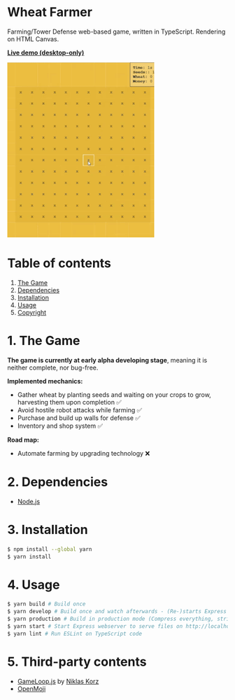 Wheat Farmer
===

Farming/Tower Defense web-based game, written in TypeScript. Rendering on HTML Canvas.

**[Live demo (desktop-only)](https://360-noscope.de/wheat-farmer)**

![](preview.gif)

# Table of contents
1. [The Game](#1-the-game)
1. [Dependencies](#2-dependencies)
2. [Installation](#3-installation)
3. [Usage](#4-usage)
4. [Copyright](#5-copyright)

# 1. The Game
**The game is currently at early alpha developing stage**, meaning it is neither complete, nor bug-free.

**Implemented mechanics:**
- Gather wheat by planting seeds and waiting on your crops to grow, harvesting them upon completion ✅ 
- Avoid hostile robot attacks while farming ✅
- Purchase and build up walls for defense ✅
- Inventory and shop system ✅

**Road map:**
* Automate farming by upgrading technology ❌

# 2. Dependencies
* [Node.js](https://nodejs.org)

# 3. Installation
```bash
$ npm install --global yarn
$ yarn install
```

# 4. Usage
```bash
$ yarn build # Build once
$ yarn develop # Build once and watch afterwards - (Re-)starts Express webserver and BrowserSync
$ yarn production # Build in production mode (Compress everything, strip debug)ya
$ yarn start # Start Express webserver to serve files on http://localhost:3000
$ yarn lint # Run ESLint on TypeScript code
```

# 5. Third-party contents
* [GameLoop.js](https://gist.github.com/niklaskorz/2ef312693977e02d3fb4751b28f7d435) by [Niklas Korz](https://gist.github.com/niklaskorz)
* [OpenMoji](https://openmoji.org/)
